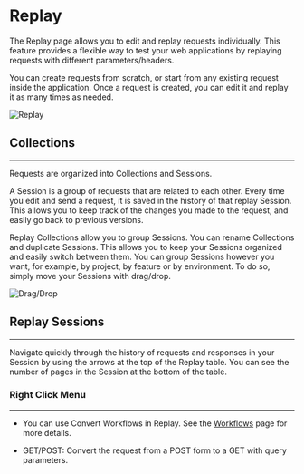 # Replay

The Replay page allows you to edit and replay requests individually. This feature provides a flexible way to test your web applications by replaying requests with different parameters/headers.

You can create requests from scratch, or start from any existing request inside the application. Once a request is created, you can edit it and replay it as many times as needed.

<img alt="Replay" src="/_images/replay_page.png" center>

## Collections

---

Requests are organized into Collections and Sessions.

A Session is a group of requests that are related to each other. Every time you edit and send a request, it is saved in the history of that replay Session. This allows you to keep track of the changes you made to the request, and easily go back to previous versions.

Replay Collections allow you to group Sessions. You can rename Collections and duplicate Sessions. This allows you to keep your Sessions organized and easily switch between them. You can group Sessions however you want, for example, by project, by feature or by environment. To do so, simply move your Sessions with drag/drop.

<img alt="Drag/Drop" src="/_images/drag_drop_collections.png" center>

## Replay Sessions

---

Navigate quickly through the history of requests and responses in your Session by using the arrows at the top of the Replay table. You can see the number of pages in the Session at the bottom of the table.

### Right Click Menu

---

- You can use Convert Workflows in Replay. See the [Workflows](/reference/features/testing/workflows/convert) page for more details.

- GET/POST: Convert the request from a POST form to a GET with query parameters.
